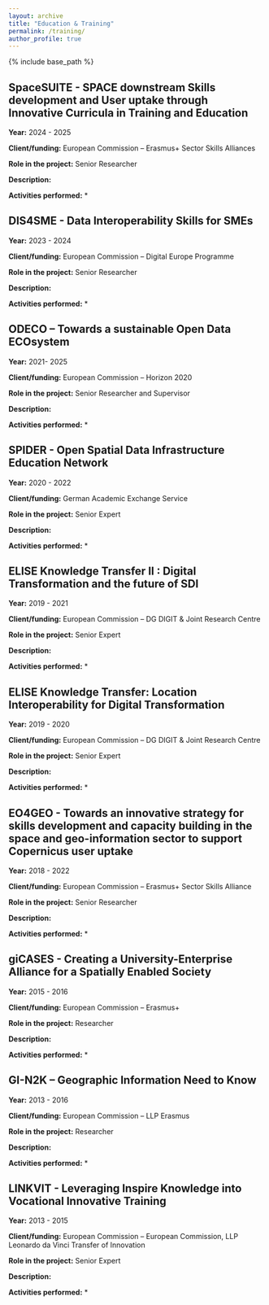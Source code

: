 ```yaml
---
layout: archive
title: "Education & Training"
permalink: /training/
author_profile: true
---
```


{% include base_path %}

## SpaceSUITE - SPACE downstream Skills development and User uptake through Innovative Curricula in Training and Education 
**Year:** 2024 - 2025

**Client/funding:** European Commission – Erasmus+ Sector Skills Alliances

**Role in the project:** Senior Researcher

**Description:** 

**Activities performed:** 
* 

## DIS4SME - Data Interoperability Skills for SMEs
**Year:** 2023 - 2024

**Client/funding:** European Commission – Digital Europe Programme

**Role in the project:** Senior Researcher

**Description:** 

**Activities performed:** 
* 

## ODECO – Towards a sustainable Open Data ECOsystem
**Year:** 2021- 2025

**Client/funding:** European Commission – Horizon 2020

**Role in the project:** Senior Researcher and Supervisor

**Description:** 

**Activities performed:** 
* 

## SPIDER - Open Spatial Data Infrastructure Education Network
**Year:** 2020 - 2022

**Client/funding:** German Academic Exchange Service

**Role in the project:** Senior Expert

**Description:** 

**Activities performed:** 
* 

## ELISE Knowledge Transfer II : Digital Transformation and the future of SDI
**Year:** 2019 - 2021 

**Client/funding:** European Commission – DG DIGIT & Joint Research Centre

**Role in the project:** Senior Expert

**Description:** 

**Activities performed:** 
* 

## ELISE Knowledge Transfer: Location Interoperability for Digital Transformation
**Year:** 2019 - 2020 

**Client/funding:** European Commission – DG DIGIT & Joint Research Centre

**Role in the project:** Senior Expert

**Description:** 

**Activities performed:** 
* 

## EO4GEO - Towards an innovative strategy for skills development and capacity building in the space and geo-information sector to support Copernicus user uptake
**Year:** 2018 - 2022

**Client/funding:** European Commission – Erasmus+ Sector Skills Alliance

**Role in the project:** Senior Researcher

**Description:** 

**Activities performed:** 
* 

## giCASES - Creating a University-Enterprise Alliance for a Spatially Enabled Society
**Year:** 2015 - 2016 

**Client/funding:** European Commission – Erasmus+

**Role in the project:** Researcher

**Description:** 

**Activities performed:** 
* 

## GI-N2K – Geographic Information Need to Know 
**Year:** 2013 - 2016 

**Client/funding:** European Commission – LLP Erasmus

**Role in the project:** Researcher

**Description:** 

**Activities performed:** 
* 

## LINKVIT - Leveraging Inspire Knowledge into Vocational Innovative Training
**Year:** 2013 - 2015

**Client/funding:** European Commission – European Commission, LLP Leonardo da Vinci Transfer of Innovation

**Role in the project:** Senior Expert

**Description:** 

**Activities performed:** 
* 
